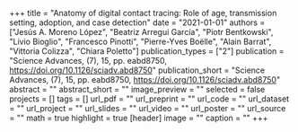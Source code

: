 +++
title = "Anatomy of digital contact tracing: Role of age, transmission setting, adoption, and case detection"
date = "2021-01-01"
authors = ["Jesús A. Moreno López", "Beatriz Arregui García", "Piotr Bentkowski", "Livio Bioglio", "Francesco Pinotti", "Pierre-Yves Boëlle", "Alain Barrat", "Vittoria Colizza", "Chiara Poletto"]
publication_types = ["2"]
publication = "Science Advances, (7), 15, pp. eabd8750, https://doi.org/10.1126/sciadv.abd8750"
publication_short = "Science Advances, (7), 15, pp. eabd8750, https://doi.org/10.1126/sciadv.abd8750"
abstract = ""
abstract_short = ""
image_preview = ""
selected = false
projects = []
tags = []
url_pdf = ""
url_preprint = ""
url_code = ""
url_dataset = ""
url_project = ""
url_slides = ""
url_video = ""
url_poster = ""
url_source = ""
math = true
highlight = true
[header]
image = ""
caption = ""
+++
